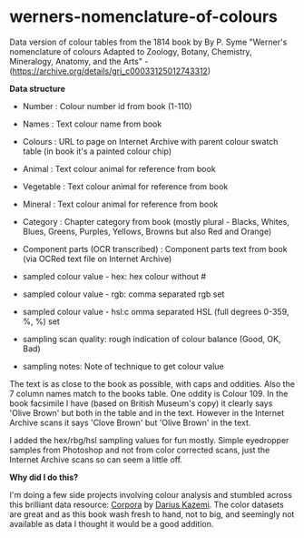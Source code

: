 # werners-nomenclature-of-colours
Data version of colour tables from the 1814 book by By P. Syme "Werner's nomenclature of colours Adapted to Zoology, Botany, Chemistry, Mineralogy, Anatomy, and the Arts" -  (https://archive.org/details/gri_c00033125012743312)

**Data structure**
* Number : Colour number id from book (1-110) 
* Names : Text colour name from book
* Colours	: URL to page on Internet Archive with parent colour swatch table (in book it's a painted colour chip)
* Animal : Text colour animal for reference from book 
* Vegetable : Text colour animal for reference from book 
* Mineral	: Text colour animal for reference from book 
* Category : Chapter category from book (mostly plural - Blacks, Whites, Blues, Greens, Purples, Yellows, Browns but also Red and Orange)

* Component parts (OCR transcribed)	: Component parts text from book (via OCRed text file on Internet Archive) 
* sampled colour value - hex: hex colour without #
* sampled colour value - rgb: comma separated rgb set
* sampled colour value - hsl:c omma separated HSL (full degrees 0-359, %, %) set
* sampling scan quality: rough indication of colour balance (Good, OK, Bad)
* sampling notes: Note of technique to get colour value

The text is as close to the book as possible, with caps and oddities. Also the 7 column names match to the books table. One oddity is Colour 109. In the book facsimile I have (based on British Museum's copy) it clearly says 'Olive Brown' but both in the table and in the text. However in the Internet Archive scans it says 'Clove Brown' but 'Olive Brown' in the text.

I added the hex/rbg/hsl sampling values for fun mostly. Simple eyedropper samples from Photoshop and not from color corrected scans, just the Internet Archive scans so can seem a little off. 

**Why did I do this?**

I'm doing a few side projects involving colour analysis and stumbled across this brilliant data resource: [Corpora](https://github.com/dariusk/corpora) by [Darius Kazemi](https://github.com/dariusk).
The color datasets are great and as this book wash fresh to hand, not to big, and seemingly not available as data I thought it would be a good addition. 
